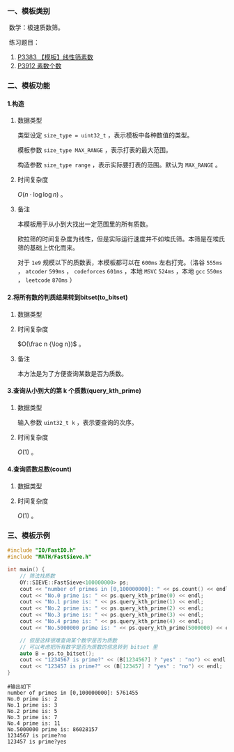 ### 一、模板类别

​	数学：极速质数筛。

​	练习题目：

1. [P3383 【模板】线性筛素数](https://www.luogu.com.cn/problem/P3383)
2. [P3912 素数个数](https://www.luogu.com.cn/problem/P3912)


### 二、模板功能

#### 1.构造

1. 数据类型

   类型设定 `size_type = uint32_t` ，表示模板中各种数值的类型。

   模板参数 `size_type MAX_RANGE` ，表示打表的最大范围。

   构造参数 `size_type range` ，表示实际要打表的范围。默认为 `MAX_RANGE` 。

2. 时间复杂度

   $O(n\cdot \log \log n)$ 。

3. 备注

   本模板用于从小到大找出一定范围里的所有质数。
   
   欧拉筛的时间复杂度为线性，但是实际运行速度并不如埃氏筛。本筛是在埃氏筛的基础上优化而来。
   
   对于 `1e9` 规模以下的质数表，本模板都可以在 `600ms` 左右打完。（洛谷 `555ms` ， `atcoder` `599ms` ， `codeforces`  `601ms` ，本地 `MSVC`  `524ms` ，本地 `gcc` `550ms` ， `leetcode`  `870ms` ）

#### 2.将所有数的判质结果转到bitset(to_bitset)

1. 数据类型

2. 时间复杂度

   $O(\frac n {\log n})$ 。
   
3. 备注

   本方法是为了方便查询某数是否为质数。

#### 3.查询从小到大的第 k 个质数(query_kth_prime)

1. 数据类型

   输入参数 `uint32_t k` ，表示要查询的次序。

2. 时间复杂度

   $O(1)$ 。


#### 4.查询质数总数(count)

1. 数据类型

2. 时间复杂度

   $O(1)$ 。


### 三、模板示例

```c++
#include "IO/FastIO.h"
#include "MATH/FastSieve.h"

int main() {
    // 筛法找质数
    OY::SIEVE::FastSieve<100000000> ps;
    cout << "number of primes in [0,100000000]: " << ps.count() << endl;
    cout << "No.0 prime is: " << ps.query_kth_prime(0) << endl;
    cout << "No.1 prime is: " << ps.query_kth_prime(1) << endl;
    cout << "No.2 prime is: " << ps.query_kth_prime(2) << endl;
    cout << "No.3 prime is: " << ps.query_kth_prime(3) << endl;
    cout << "No.4 prime is: " << ps.query_kth_prime(4) << endl;
    cout << "No.5000000 prime is: " << ps.query_kth_prime(5000000) << endl;

    // 但是这样很难查询某个数字是否为质数
    // 可以考虑把所有数字是否为质数的信息转到 bitset 里
    auto B = ps.to_bitset();
    cout << "1234567 is prime?" << (B[1234567] ? "yes" : "no") << endl;
    cout << "123457 is prime?" << (B[123457] ? "yes" : "no") << endl;
}
```

```
#输出如下
number of primes in [0,100000000]: 5761455
No.0 prime is: 2
No.1 prime is: 3
No.2 prime is: 5
No.3 prime is: 7
No.4 prime is: 11
No.5000000 prime is: 86028157
1234567 is prime?no
123457 is prime?yes

```

